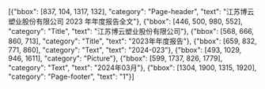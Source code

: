 [{"bbox": [837, 104, 1317, 132], "category": "Page-header", "text": "江苏博云塑业股份有限公司 2023 年年度报告全文"}, {"bbox": [446, 500, 980, 552], "category": "Title", "text": "江苏博云塑业股份有限公司"}, {"bbox": [568, 666, 860, 713], "category": "Title", "text": "2023年年度报告"}, {"bbox": [659, 832, 771, 860], "category": "Text", "text": "2024-023"}, {"bbox": [493, 1029, 946, 1611], "category": "Picture"}, {"bbox": [599, 1737, 826, 1779], "category": "Text", "text": "2024年03月"}, {"bbox": [1304, 1900, 1315, 1920], "category": "Page-footer", "text": "1"}]